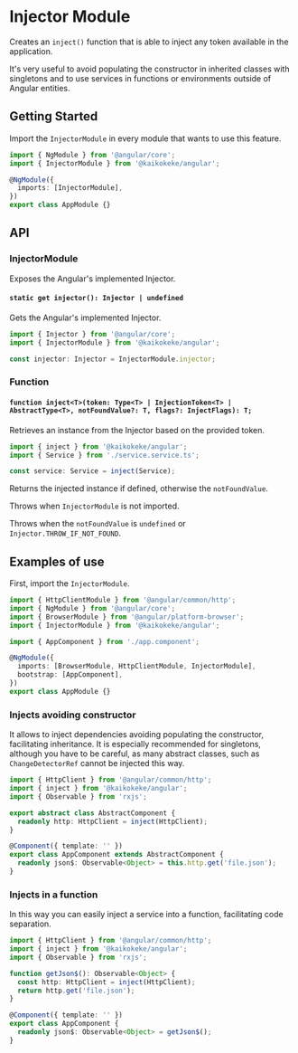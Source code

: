 # Injector Module

Creates an `inject()` function that is able to inject any token available in the application.

It's very useful to avoid populating the constructor in inherited classes with singletons and to use services in functions or environments outside of Angular entities.

## Getting Started

Import the `InjectorModule` in every module that wants to use this feature.

```ts
import { NgModule } from '@angular/core';
import { InjectorModule } from '@kaikokeke/angular';

@NgModule({
  imports: [InjectorModule],
})
export class AppModule {}
```

## API

### InjectorModule

Exposes the Angular's implemented Injector.

#### `static get injector(): Injector | undefined`

Gets the Angular's implemented Injector.

```ts
import { Injector } from '@angular/core';
import { InjectorModule } from '@kaikokeke/angular';

const injector: Injector = InjectorModule.injector;
```

### Function

#### `function inject<T>(token: Type<T> | InjectionToken<T> | AbstractType<T>, notFoundValue?: T, flags?: InjectFlags): T;`

Retrieves an instance from the Injector based on the provided token.

```ts
import { inject } from '@kaikokeke/angular';
import { Service } from './service.service.ts';

const service: Service = inject(Service);
```

Returns the injected instance if defined, otherwise the `notFoundValue`.

Throws when `InjectorModule` is not imported.

Throws when the `notFoundValue` is `undefined` or `Injector.THROW_IF_NOT_FOUND`.

## Examples of use

First, import the `InjectorModule`.

```ts
import { HttpClientModule } from '@angular/common/http';
import { NgModule } from '@angular/core';
import { BrowserModule } from '@angular/platform-browser';
import { InjectorModule } from '@kaikokeke/angular';

import { AppComponent } from './app.component';

@NgModule({
  imports: [BrowserModule, HttpClientModule, InjectorModule],
  bootstrap: [AppComponent],
})
export class AppModule {}
```

### Injects avoiding constructor

It allows to inject dependencies avoiding populating the constructor, facilitating inheritance.
It is especially recommended for singletons, although you have to be careful, as many abstract classes, such as `ChangeDetectorRef` cannot be injected this way.

```ts
import { HttpClient } from '@angular/common/http';
import { inject } from '@kaikokeke/angular';
import { Observable } from 'rxjs';

export abstract class AbstractComponent {
  readonly http: HttpClient = inject(HttpClient);
}

@Component({ template: '' })
export class AppComponent extends AbstractComponent {
  readonly json$: Observable<Object> = this.http.get('file.json');
}
```

### Injects in a function

In this way you can easily inject a service into a function, facilitating code separation.

```ts
import { HttpClient } from '@angular/common/http';
import { inject } from '@kaikokeke/angular';
import { Observable } from 'rxjs';

function getJson$(): Observable<Object> {
  const http: HttpClient = inject(HttpClient);
  return http.get('file.json');
}

@Component({ template: '' })
export class AppComponent {
  readonly json$: Observable<Object> = getJson$();
}
```
